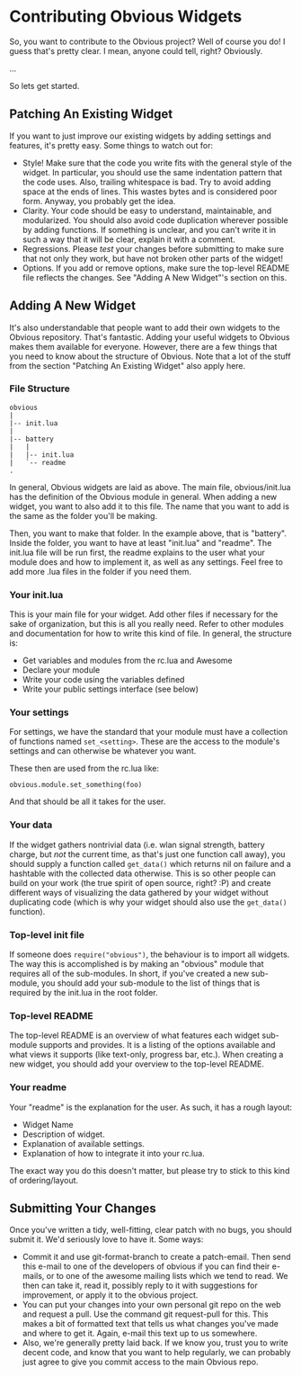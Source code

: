 Contributing Obvious Widgets
============================

So, you want to contribute to the Obvious project? Well of course you do! I
guess that's pretty clear. I mean, anyone could tell, right? Obviously.

...

So lets get started.

Patching An Existing Widget
---------------------------

If you want to just improve our existing widgets by adding settings and
features, it's pretty easy. Some things to watch out for:
 - Style! Make sure that the code you write fits with the general style of the
   widget. In particular, you should use the same indentation pattern that the
   code uses. Also, trailing whitespace is bad. Try to avoid adding space at
   the ends of lines. This wastes bytes and is considered poor form. Anyway,
   you probably get the idea.
 - Clarity. Your code should be easy to understand, maintainable, and
   modularized. You should also avoid code duplication wherever possible by
   adding functions. If something is unclear, and you can't write it in such a
   way that it will be clear, explain it with a comment.
 - Regressions. Please _test_ your changes before submitting to make sure that
   not only they work, but have not broken other parts of the widget!
 - Options. If you add or remove options, make sure the top-level README file
   reflects the changes. See "Adding A New Widget"'s section on this.

Adding A New Widget
-------------------

It's also understandable that people want to add their own widgets to the
Obvious repository. That's fantastic. Adding your useful widgets to Obvious
makes them available for everyone. However, there are a few things that you
need to know about the structure of Obvious. Note that a lot of the stuff from
the section "Patching An Existing Widget" also apply here.

### File Structure

    obvious
    |
    |-- init.lua
    |
    |-- battery
    |   |
    |   |-- init.lua
    |   `-- readme
    .

In general, Obvious widgets are laid as above. The main file, obvious/init.lua
has the definition of the Obvious module in general. When adding a new widget,
you want to also add it to this file. The name that you want to add is the same
as the folder you'll be making.

Then, you want to make that folder. In the example above, that is "battery".
Inside the folder, you want to have at least "init.lua" and "readme". The
init.lua file will be run first, the readme explains to the user what your
module does and how to implement it, as well as any settings. Feel free to add
more .lua files in the folder if you need them.

### Your init.lua

This is your main file for your widget. Add other files if necessary for the
sake of organization, but this is all you really need. Refer to other modules
and documentation for how to write this kind of file. In general, the structure
is:

* Get variables and modules from the rc.lua and Awesome
* Declare your module
* Write your code using the variables defined
* Write your public settings interface (see below)

### Your settings

For settings, we have the standard that your module must have a collection of
functions named `set_<setting>`. These are the access to the module's settings
and can otherwise be whatever you want.

These then are used from the rc.lua like:

    obvious.module.set_something(foo)

And that should be all it takes for the user.

### Your data

If the widget gathers nontrivial data (i.e. wlan signal strength, battery charge,
but _not_ the current time, as that's just one function call away), you should
supply a function called `get_data()` which returns nil on failure and a hashtable
with the collected data otherwise. This is so other people can build on your work
(the true spirit of open source, right? :P) and create different ways of visualizing
the data gathered by your widget without duplicating code (which is why your widget
should also use the `get_data()` function).

### Top-level init file

If someone does `require("obvious")`, the behaviour is to import all widgets.
The way this is accomplished is by making an "obvious" module that requires
all of the sub-modules. In short, if you've created a new sub-module, you
should add your sub-module to the list of things that is required by the
init.lua in the root folder.

### Top-level README

The top-level README is an overview of what features each widget sub-module
supports and provides. It is a listing of the options available and what
views it supports (like text-only, progress bar, etc.). When creating a new
widget, you should add your overview to the top-level README.

### Your readme

Your "readme" is the explanation for the user. As such, it has a rough layout:

* Widget Name
* Description of widget.
* Explanation of available settings.
* Explanation of how to integrate it into your rc.lua.

The exact way you do this doesn't matter, but please try to stick to this kind
of ordering/layout.

Submitting Your Changes
-----------------------

Once you've written a tidy, well-fitting, clear patch with no bugs, you should
submit it. We'd seriously love to have it. Some ways:
* Commit it and use git-format-branch to create a patch-email. Then send this
  e-mail to one of the developers of obvious if you can find their e-mails, or
  to one of the awesome mailing lists which we tend to read. We then can take
  it, read it, possibly reply to it with suggestions for improvement, or apply
  it to the obvious project.
* You can put your changes into your own personal git repo on the web and
  request a pull. Use the command git request-pull for this. This makes a bit
  of formatted text that tells us what changes you've made and where to get
  it. Again, e-mail this text up to us somewhere.
* Also, we're generally pretty laid back. If we know you, trust you to write
  decent code, and know that you want to help regularly, we can probably just
  agree to give you commit access to the main Obvious repo.
